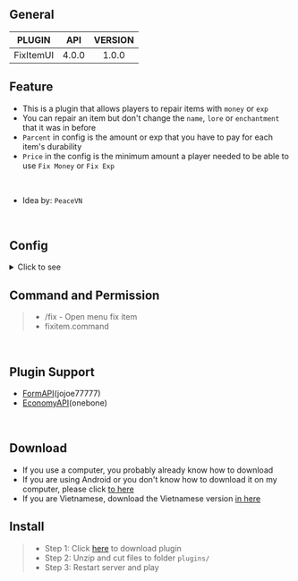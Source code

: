 ## General
| **PLUGIN** | **API** | **VERSION** |
| :-----: | :-----: | :-----: |
| FixItemUI | 4.0.0 | 1.0.0 |

## Feature
- This is a plugin that allows players to repair items with `money` or `exp`
- You can repair an item but don't change the `name`, `lore` or `enchantment` that it was in before 
- `Parcent` in config is the amount or exp that you have to pay for each item's durability 
- `Price` in the config is the minimum amount a player needed to be able to use  `Fix Money` or `Fix Exp`
<br>

- Idea by: `PeaceVN`

<br>

## Config
<details>
 <summary>Click to see</summary>
 
 ```yaml
 ---
#
#░█████╗░░█████╗░██████╗░███████╗
#██╔══██╗██╔══██╗██╔══██╗██╔════╝
#██║░░╚═╝██║░░██║██║░░██║█████╗░░
#██║░░██╗██║░░██║██║░░██║██╔══╝░░
#╚█████╔╝╚█████╔╝██████╔╝███████╗
#░╚════╝░░╚════╝░╚═════╝░╚══════╝
#
#
#██████╗░██╗░░░██╗
#██╔══██╗╚██╗░██╔╝
#██████╦╝░╚████╔╝░
#██╔══██╗░░╚██╔╝░░
#██████╦╝░░░██║░░░
#╚═════╝░░░░╚═╝░░░
#
#
#
#░█████╗░██╗░░░░░██╗░█████╗░██╗░░██╗███████╗██████╗░████████╗██████╗░░█████╗░███╗░░██╗
#██╔══██╗██║░░░░░██║██╔══██╗██║░██╔╝██╔════╝██╔══██╗╚══██╔══╝██╔══██╗██╔══██╗████╗░██║
#██║░░╚═╝██║░░░░░██║██║░░╚═╝█████═╝░█████╗░░██║░░██║░░░██║░░░██████╔╝███████║██╔██╗██║
#██║░░██╗██║░░░░░██║██║░░██╗██╔═██╗░██╔══╝░░██║░░██║░░░██║░░░██╔══██╗██╔══██║██║╚████║
#╚█████╔╝███████╗██║╚█████╔╝██║░╚██╗███████╗██████╔╝░░░██║░░░██║░░██║██║░░██║██║░╚███║
#░╚════╝░╚══════╝╚═╝░╚════╝░╚═╝░░╚═╝╚══════╝╚═════╝░░░░╚═╝░░░╚═╝░░╚═╝╚═╝░░╚═╝╚═╝░░╚══╝

menu:
  title: "§l§a•[ §bMenu §cRepair Item§a ]•"
  exit: "§l§a• §cExit§a •"
not-items-or-armor: "§l§cIn your hand is not §bTools or §bArmor"

money:
  title: "§l§a•[ §cRepair Item §bMoney§a ]•"
  button-not-enough: "§l§a• §cFix §bMoney§a •\n§bYou Don't Have Enough Money To Repair"
  button-enough: "§l§a• §cFix §bMoney§a •"
  confirm: "§l§a• §cConfirm §a•"
  no: "§l§a• §cNo §a•\n§bFor me back"
  percent: 1 #Each durability percentage is equal to x(number) exp, please default to 1!!
  price: 1000
  successfully: "§l§aYou have repaired item §6{item_name} a for §b{price} money"
  fail: "§l§cYou do not have enough §6{price} §cmoney to fix this item!"
exp:
  title: "§l§a•[ §cRepair Item §bEXP§a ]•"
  button-not-enough: "§l§a• §cFix §bExp§a •\n§bYou Don't Have Enough Exp To Repair"
  button-enough: "§l§a• §cFix §bExp§a •"
  confirm: "§l§a• §cConfirm §a•"
  no: "§l§a• §cNo §a•\n§bFor me back"
  percent: 1 #Each durability percentage is equal to x(amount) exp, please default to 1!!
  price: 10
  successfully: "§l§aYou have repaired item §6{item_name} a for §b{price} exp"
  fail: "§l§cYou do not have enough §6{price} §cexp to fix this item!"

#NOTE
#{price} = repair money
#{item_name} = item name
```
</details>

## Command and Permission
>- /fix - Open menu fix item
>- fixitem.command
<br>

## Plugin Support
- [FormAPI](https://github.com/jojoe77777/FormAPI)(jojoe77777)
- [EconomyAPI](https://github.com/onebone/EconomyS)(onebone)
<br>

## Download

- If you use a computer, you probably already know how to download
- If you are using Android or you don't know how to download it on my computer, please click <a href="https://github.com/Clickedtran/FixItemUI/archive/refs/heads/Master.zip">to here</a>
- If you are Vietnamese, download the Vietnamese version <a href="https://github.com/Clickedtran/FixItemUI/releases/download/Vietnamese/FixItemUI_Vie.zip">in here</a>

## Install
>- Step 1: Click <a href="https://github.com/Clickedtran/FixItemUI/archive/refs/heads/Master.zip">here</a> to download plugin
>- Step 2: Unzip and cut files to folder `plugins/`
>- Step 3: Restart server and play
